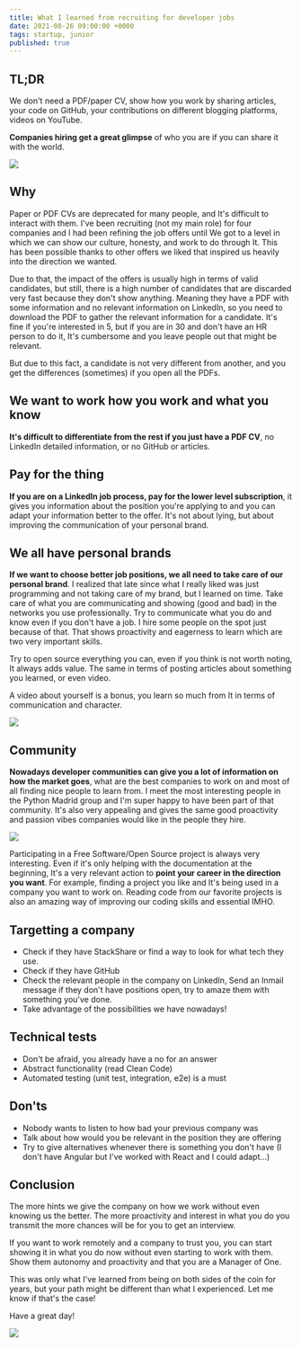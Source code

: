 ```yaml
---
title: What I learned from recruiting for developer jobs
date: 2021-08-26 09:00:00 +0000
tags: startup, junior
published: true
---
```


## TL;DR

We don't need a PDF/paper CV, show how you work by sharing articles, your
code on GitHub, your contributions on different blogging platforms, videos on YouTube.

**Companies hiring get a great glimpse** of who you are if you can share it with the world.

![](https://media.giphy.com/media/26n6WywJyh39n1pBu/giphy.gif)

## Why

Paper or PDF CVs are deprecated for many people, and It's difficult to interact with them. I've been recruiting (not my main role)
for four companies and I had been refining the job offers until We got to a level in which we can show our culture, honesty, and work
to do through It. This has been possible thanks to other offers we liked that inspired us heavily into the direction we wanted.

Due to that, the impact of the offers is usually high in terms of valid candidates, but still, there is a high number of candidates
that are discarded very fast because they don't show anything. Meaning they have a PDF with some information and
no relevant information on LinkedIn, so you need to download the PDF to gather the relevant information for a candidate. It's fine if
you're interested in 5, but if you are in 30 and don't have an HR person to do it, It's cumbersome and you leave people out that might be relevant.

But due to this fact, a candidate is not very different from another, and you get the differences (sometimes) if you open all the PDFs.

## We want to work how you work and what you know

**It's difficult to differentiate from the rest if you just have a PDF CV**, no LinkedIn detailed information, or no GitHub or articles.

## Pay for the thing

**If you are on a LinkedIn job process, pay for the lower level subscription**, it gives you information about the position you're applying to and you can
adapt your information better to the offer. It's not about lying, but about improving the communication of your personal brand.

## We all have personal brands

**If we want to choose better job positions, we all need to take care of our personal brand**. I realized that late since what I really liked was just programming and not taking care of my brand, but I
learned on time. Take care of what you are communicating and showing (good and bad) in the networks you use professionally. Try to communicate what you do and know even if
you don't have a job. I hire some people on the spot just because of that. That shows proactivity and eagerness to learn which are two very important skills.

Try to open source everything you can, even if you think is not worth noting, It always adds value. The same in terms of posting articles about something you learned, or even video.

A video about yourself is a bonus, you learn so much from It in terms of communication and character.

![](https://media.giphy.com/media/hsgN8oRJ7kjXf6JRih/giphy.gif)

## Community

**Nowadays developer communities can give you a lot of information on how the market goes**, what are the best companies to work on and most of all finding nice people to learn from. I meet the most interesting
people in the Python Madrid group and I'm super happy to have been part of that community. It's also very appealing and gives the same good proactivity and passion vibes companies would like in the people
they hire.

![](https://media.giphy.com/media/zPOErRpLtHWbm/giphy.gif)

Participating in a Free Software/Open Source project is always very interesting. Even if it's only helping with the documentation at the beginning, It's a very relevant action to
**point your career in the direction you want**. For example, finding a project you like and It's being used in a company you want to work on. Reading code from our favorite projects
is also an amazing way of improving our coding skills and essential IMHO.

## Targetting a company

- Check if they have StackShare or find a way to look for what tech they use.
- Check if they have GitHub
- Check the relevant people in the company on LinkedIn, Send an Inmail message if they don't have positions open, try to amaze them with something you've done.
- Take advantage of the possibilities we have nowadays!

## Technical tests

- Don't be afraid, you already have a no for an answer
- Abstract functionality (read Clean Code)
- Automated testing (unit test, integration, e2e) is a must

## Don'ts

- Nobody wants to listen to how bad your previous company was
- Talk about how would you be relevant in the position they are offering
- Try to give alternatives whenever there is something you don't have (I don't have Angular but I've worked with React and I could adapt...)

## Conclusion

The more hints we give the company on how we work without even knowing us the better. The more proactivity and interest in what you do you transmit
the more chances will be for you to get an interview.

If you want to work remotely and a company to trust you, you can start showing it in what you do now without even starting to work with them. Show them autonomy and proactivity and
that you are a Manager of One.

This was only what I've learned from being on both sides of the coin for years, but your path might be different than what I experienced. Let me know if that's the case!

Have a great day!

![](https://media.giphy.com/media/jpoDZOyEg38F4cFFMi/giphy.gif)
